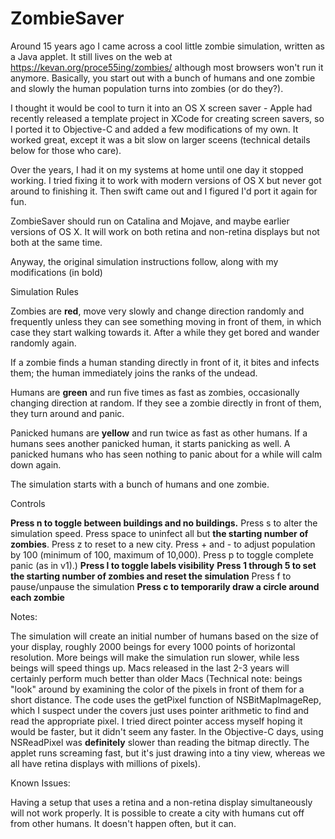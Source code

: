 #  ZombieSaver

Around 15 years ago I came across a cool little zombie simulation, written as a Java applet. It still lives on the web at https://kevan.org/proce55ing/zombies/ although most browsers won't run it anymore. Basically, you start out with a bunch of humans and one zombie and slowly the human population turns into zombies (or do they?).

I thought it would be cool to turn it into an OS X screen saver - Apple had recently released a template project in XCode for creating screen savers, so I ported it to Objective-C and added a few modifications of my own. It worked great, except it was a bit slow on larger sceens (technical details below for those who care).

Over the years, I had it on my systems at home until one day it stopped working. I tried fixing it to work with modern versions of OS X but never got around to finishing it. Then swift came out and I figured I'd port it again for fun.

ZombieSaver should run on Catalina and Mojave, and maybe earlier versions of OS X. It will work on both retina and non-retina displays but not both at the same time.

Anyway, the original simulation instructions follow, along with my modifications (in bold)

Simulation Rules

Zombies are **red**, move very slowly and change direction randomly and frequently unless they can see something moving in front of them, in which case they start walking towards it. After a while they get bored and wander randomly again.

If a zombie finds a human standing directly in front of it, it bites and infects them; the human immediately joins the ranks of the undead.

Humans are **green** and run five times as fast as zombies, occasionally changing direction at random. If they see a zombie directly in front of them, they turn around and panic.

Panicked humans are **yellow** and run twice as fast as other humans. If a humans sees another panicked human, it starts panicking as well. A panicked humans who has seen nothing to panic about for a while will calm down again.

The simulation starts with a bunch of humans and one zombie.

Controls

**Press n to toggle between buildings and no buildings.**
Press s to alter the simulation speed.
Press space to uninfect all but **the starting number of zombies**.
Press z to reset to a new city.
Press + and - to adjust population by 100 (minimum of 100, maximum of 10,000).
Press p to toggle complete panic (as in v1).)
**Press l to toggle labels visibility**
**Press 1 through 5 to set the starting number of zombies and reset the simulation**
Press f to pause/unpause the simulation
**Press c to temporarily draw a circle around each zombie**

Notes:

The simulation will create an initial number of humans based on the size of your display, roughly 2000 beings for every 1000 points of horizontal resolution. More beings will make the simulation run slower, while less beings will speed things up. Macs released in the last 2-3 years will certainly perform much better than older Macs (Technical note: beings "look" around by examining the color of the pixels in front of them for a short distance. The code uses the getPixel function of NSBitMapImageRep, which I suspect under the covers just uses pointer arithmetic to find and read the appropriate pixel. I tried direct pointer access myself hoping it would be faster, but it didn't seem any faster. In the Objective-C days, using NSReadPixel was **definitely** slower than reading the bitmap directly. The applet runs screaming fast, but it's just drawing into a tiny view, whereas we all have retina displays with millions of pixels).

Known Issues:

Having a setup that uses a retina and a non-retina display simultaneously will not work properly.
It is possible to create a city with humans cut off from other humans. It doesn't happen often, but it can.

